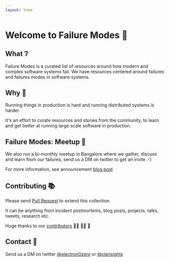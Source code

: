```yaml
---
layout: home
---
```


# Welcome to Failure Modes :wave:

## What :grey_question:
Failure Modes is a curated list of resources around how modern and complex software systems fail.
We have resources centered around failures and failures modes in software systems.

## Why :thinking:
Running things in production is hard and running distributed systems is harder.

It's an effort to curate resources and stories from the community, to learn and get better at running large scale software in production.

## Failure Modes: Meetup :busts_in_silhouette:
We also run a bi-monthly meetup in Bangalore where we gather, discuss and learn from our failures, send us a DM on twitter to get an invite :-)

For more information, see announcement [blog post](https://blog.clarisights.com/failure-modes-meetup)

## Contributing :books:
Please send [Pull Request](https://github.com/electron0zero/failure-modes) to extend this collection.

It can be anything from incident postmortems, blog posts, projects, talks, tweets, research etc.

Huge thanks to our [contributors](https://github.com/electron0zero/failure-modes/graphs/contributors) :bowing_man: :bowing_woman: :tada:

## Contact :email:
Send us a DM on twitter [@electron0zero](https://twitter.com/electron0zero) or [@clarisights](https://twitter.com/clarisights)
